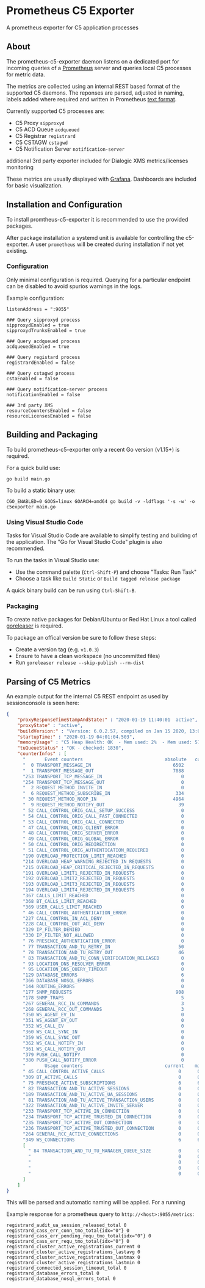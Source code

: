 # Prometheus C5 Exporter

A prometheus exporter for C5 application processes

## About

The prometheus-c5-exporter daemon listens on a dedicated port for incoming
queries of a [Prometheus](https://prometheus.io) server and queries local C5 processes for metric data.

The metrics are collected using an internal REST based format of the supported 
C5 daemons. The reponses are parsed, adjusted in naming, labels added where required 
and written in Prometheus [text format](https://prometheus.io/docs/instrumenting/exposition_formats/#text-based-format).

Currently supported C5 processes are:

- C5 Proxy `sipproxyd`
- C5 ACD Queue `acdqueued`
- C5 Registrar `registrard`
- C5 CSTAGW `cstagwd`
- C5 Notification Server `notification-server`

additional 3rd party exporter included for Dialogic XMS metrics/licenses monitoring

These metrics are usually displayed with [Grafana](https://grafana.com). Dashboards are included 
for basic visualization.

## Installation and Configuration

To install promtheus-c5-exporter it is recommended to use the provided
packages.

After package installation a systemd unit is available for controlling the c5-exporter. A user `prometheus` will be created during installation if not yet existing.

### Configuration

Only minimal configuration is required. Querying for a particular endpoint 
can be disabled to avoid spurios warnings in the logs.

Example configuration:

```
listenAddress = ":9055"

### Query sipproxyd process
sipproxydEnabled = true
sipproxydTrunksEnabled = true

### Query acdqueued process
acdqueuedEnabled = true

### Query registard process
registrardEnabled = false

### Query cstagwd process
cstaEnabled = false

### Query notification-server process
notificationEnabled = false

### 3rd party XMS
resourceCountersEnabled = false
resourceLicensesEnabled = false

```

## Building and Packaging

To build prometheus-c5-exporter only a recent Go version (v1.15+) is required.

For a quick build use: 

    go build main.go

To build a static binary use: 

    CGO_ENABLED=0 GOOS=linux GOARCH=amd64 go build -v -ldflags '-s -w' -o c5exporter main.go

### Using Visual Studio Code

Tasks for Visual Studio Code are available to simplify testing and building of the application. The "Go for Visual Studio Code" plugin is also recommended.

To run the tasks in Visual Studio use:
- Use the command palette (`Ctrl-Shift-P`) and choose "Tasks: Run Task"
- Choose a task like `Build Static` or `Build tagged release package`

A quick binary build can be run using `Ctrl-Shift-B`.

### Packaging

To create native packages for Debian/Ubuntu or Red Hat Linux a tool called [goreleaser](https://github.com/goreleaser/goreleaser) is required.

To package an offical version be sure to follow these steps:

- Create a version tag (e.g. `v1.0.3`)
- Ensure to have a clean workspace (no uncommitted files)
- Run `goreleaser release --skip-publish --rm-dist`

## Parsing of C5 Metrics

An example output for the internal C5 REST endpoint as used by sessionconsole is seen here:

```json
{
	"proxyResponseTimeStampAndState:" : "2020-01-19 11:40:01  active",
	"proxyState" : "active",
	"buildVersion:" : "Version: 6.0.2.57, compiled on Jan 15 2020, 13:06:31 built by TELES Communication Systems GmbH",
	"startupTime:" : "2020-01-19 04:01:04.503",
	"memoryUsage" : "C5 Heap Health: OK  - Mem used: 2%  - Mem used: 57MB  - Mem total: 2048MB  - Max: 3% - UpdCtr: 13198",
	"tuQueueStatus" : "OK - checked: 1830",
	"counterInfos" : [
	  "       Event counters                              absolute   curr   last",
	  "  0 TRANSPORT_MESSAGE_IN                              6502      0     72",
	  "  1 TRANSPORT_MESSAGE_OUT                             7088      0     79",
	  "253 TRANSPORT_TCP_MESSAGE_IN                             0      0      0",
	  "254 TRANSPORT_TCP_MESSAGE_OUT                            0      0      0",
	  "  2 REQUEST_METHOD_INVITE_IN                             0      0      0",
	  "  6 REQUEST_METHOD_SUBSCRIBE_IN                        334      0      5",
	  " 30 REQUEST_METHOD_NOOP_IN                            4964      0     54",
	  "  9 REQUEST_METHOD_NOTIFY_OUT                           39      0      0",
	  " 52 CALL_CONTROL_ORIG_CALL_SETUP_SUCCESS                 0      0      0",
	  " 54 CALL_CONTROL_ORIG_CALL_FAST_CONNECTED                0      0      0",
	  " 53 CALL_CONTROL_ORIG_CALL_CONNECTED                     0      0      0",
	  " 47 CALL_CONTROL_ORIG_CLIENT_ERROR                       0      0      0",
	  " 48 CALL_CONTROL_ORIG_SERVER_ERROR                       0      0      0",
	  " 49 CALL_CONTROL_ORIG_GLOBAL_ERROR                       0      0      0",
	  " 50 CALL_CONTROL_ORIG_REDIRECTION                        0      0      0",
	  " 51 CALL_CONTROL_ORIG_AUTHENTICATION_REQUIRED            0      0      0",
	  "190 OVERLOAD_PROTECTION_LIMIT_REACHED                    0      0      0",
	  "214 OVERLOAD_HEAP_WARNING_REJECTED_IN_REQUESTS           0      0      0",
	  "215 OVERLOAD_HEAP_CRITICAL_REJECTED_IN_REQUESTS          0      0      0",
	  "191 OVERLOAD_LIMIT1_REJECTED_IN_REQUESTS                 0      0      0",
	  "192 OVERLOAD_LIMIT2_REJECTED_IN_REQUESTS                 0      0      0",
	  "193 OVERLOAD_LIMIT3_REJECTED_IN_REQUESTS                 0      0      0",
	  "194 OVERLOAD_LIMIT4_REJECTED_IN_REQUESTS                 0      0      0",
	  "367 CALLS_LIMIT_REACHED                                  0      0      0",
	  "368 BT_CALLS_LIMIT_REACHED                               0      0      0",
	  "369 USER_CALLS_LIMIT_REACHED                             0      0      0",
	  " 46 CALL_CONTROL_AUTHENTICATION_ERROR                    0      0      0",
	  "227 CALL_CONTROL_IN_ACL_DENY                             0      0      0",
	  "228 CALL_CONTROL_OUT_ACL_DENY                            0      0      0",
	  "329 IP_FILTER_DENIED                                     0      0      0",
	  "330 IP_FILTER_NOT_ALLOWED                                0      0      0",
	  " 76 PRESENCE_AUTHENTICATION_ERROR                        0      0      0",
	  " 77 TRANSACTION_AND_TU_RETRY_IN                         50      0      0",
	  " 78 TRANSACTION_AND_TU_RETRY_OUT                        46      0      0",
	  " 83 TRANSACTION_AND_TU_CONN_VERIFICATION_RELEASED        0      0      0",
	  " 93 LOCATION_DNS_RESOLVER_ERROR                          0      0      0",
	  " 95 LOCATION_DNS_QUERY_TIMEOUT                           0      0      0",
	  "129 DATABASE_ERRORS                                      6      0      0",
	  "366 DATABASE_NOSQL_ERRORS                                0      0      0",
	  "144 ROUTING_ERRORS                                       0      0      0",
	  "177 SNMP_REQUESTS                                      908      0     10",
	  "178 SNMP_TRAPS                                           5      0      0",
	  "267 GENERAL_RCC_IN_COMMANDS                              3      0      0",
	  "268 GENERAL_RCC_OUT_COMMANDS                             3      0      0",
	  "350 WS_AGENT_EV_IN                                       0      0      0",
	  "351 WS_AGENT_EV_OUT                                      0      0      0",
	  "352 WS_CALL_EV                                           0      0      0",
	  "360 WS_CALL_SYNC_IN                                      0      0      0",
	  "359 WS_CALL_SYNC_OUT                                     0      0      0",
	  "362 WS_CALL_NOTIFY_IN                                    0      0      0",
	  "361 WS_CALL_NOTIFY_OUT                                   0      0      0",
	  "379 PUSH_CALL_NOTIFY                                     0      0      0",
	  "380 PUSH_CALL_NOTIFY_ERROR                               0      0      0",
	  "       Usage counters                              current    min    max   lMin   lMax   lAvg",
	  " 45 CALL_CONTROL_ACTIVE_CALLS                           0      0      0      0      0      0",
	  "309 BT_ACTIVE_CALLS                                     0      0      0      0      0      0",
	  " 75 PRESENCE_ACTIVE_SUBSCRIPTIONS                       6      6      6      6      6      6",
	  " 82 TRANSACTION_AND_TU_ACTIVE_SESSIONS                  0      0      0      0      0      0",
	  "189 TRANSACTION_AND_TU_ACTIVE_UA_SESSIONS               0      0      0      0      0      0",
	  " 81 TRANSACTION_AND_TU_ACTIVE_TRANSACTION_USERS         0      0      0      0      2      0",
	  "322 TRANSACTION_AND_TU_ACTIVE_INVITE_SERVER             0      0      0      0      0      0",
	  "233 TRANSPORT_TCP_ACTIVE_IN_CONNECTION                  0      0      0      0      0      0",
	  "234 TRANSPORT_TCP_ACTIVE_TRUSTED_IN_CONNECTION          0      0      0      0      0      0",
	  "235 TRANSPORT_TCP_ACTIVE_OUT_CONNECTION                 0      0      0      0      0      0",
	  "236 TRANSPORT_TCP_ACTIVE_TRUSTED_OUT_CONNECTION         0      0      0      0      0      0",
	  "264 GENERAL_RCC_ACTIVE_CONNECTIONS                      0      0      0      0      0      0",
	  "349 WS_CONNECTIONS                                      6      6      6      6      6      6",
	  [
		" 84 TRANSACTION_AND_TU_TU_MANAGER_QUEUE_SIZE          0      0      0      0      0      0",
		"                                                      0      0      0      0      0      0",
		"                                                      0      0      0      0      1      0",
		"                                                      0      0      0      0      0      0",
		"                                                      0      0      0      0      1      0"
	  ]
	]
}
```

This will be parsed and automatic naming will be applied. For a running

Example response for a prometheus query to `http://<host>:9055/metrics`:

```
registrard_audit_ua_session_released_total 0
registrard_cass_err_conn_tmo_total{idx="0"} 0
registrard_cass_err_pending_requ_tmo_total{idx="0"} 0
registrard_cass_err_requ_tmo_total{idx="0"} 0
registrard_cluster_active_registrations_current 0
registrard_cluster_active_registrations_lastavg 0
registrard_cluster_active_registrations_lastmax 0
registrard_cluster_active_registrations_lastmin 0
registrard_connected_session_timeout_total 0
registrard_database_errors_total 0
registrard_database_nosql_errors_total 0
```
